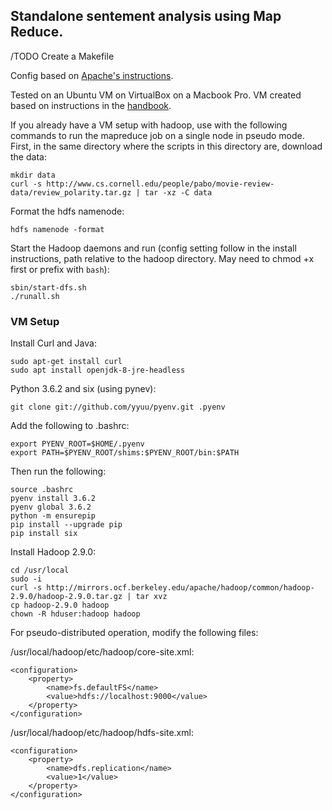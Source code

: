 ## Standalone sentement analysis using Map Reduce. 

/TODO Create a Makefile

Config based on [Apache's instructions](https://hadoop.apache.org/docs/stable/hadoop-project-dist/hadoop-common/SingleCluster.html).

Tested on an Ubuntu VM on VirtualBox on a Macbook Pro. VM created 
based on instructions in the [handbook](http://cyberaide.org/papers/vonLaszewski-bigdata.pdf).

If you already have a VM setup with hadoop, use with the following commands to run 
the mapreduce job on a single node in pseudo mode. First, in the same directory 
where the scripts in this directory are, download the data:
```
mkdir data
curl -s http://www.cs.cornell.edu/people/pabo/movie-review-data/review_polarity.tar.gz | tar -xz -C data
```
Format the hdfs namenode:
```
hdfs namenode -format
```
Start the Hadoop daemons and run (config setting follow in the install instructions, 
path relative to the hadoop directory. May need to chmod +x first or prefix with `bash`):
```
sbin/start-dfs.sh
./runall.sh
```

### VM Setup

Install Curl and Java:
```
sudo apt-get install curl
sudo apt install openjdk-8-jre-headless
```

Python 3.6.2 and six (using pynev):
```
git clone git://github.com/yyuu/pyenv.git .pyenv
```
Add the following to .bashrc:
```
export PYENV_ROOT=$HOME/.pyenv
export PATH=$PYENV_ROOT/shims:$PYENV_ROOT/bin:$PATH
```

Then run the following:
```
source .bashrc
pyenv install 3.6.2
pyenv global 3.6.2
python -m ensurepip
pip install --upgrade pip
pip install six
```

Install Hadoop 2.9.0:
```
cd /usr/local
sudo -i
curl -s http://mirrors.ocf.berkeley.edu/apache/hadoop/common/hadoop-2.9.0/hadoop-2.9.0.tar.gz | tar xvz
cp hadoop-2.9.0 hadoop
chown -R hduser:hadoop hadoop
```
For pseudo-distributed operation, modify the following files:

/usr/local/hadoop/etc/hadoop/core-site.xml:
```
<configuration>
    <property>
        <name>fs.defaultFS</name>
        <value>hdfs://localhost:9000</value>
    </property>
</configuration>
```

/usr/local/hadoop/etc/hadoop/hdfs-site.xml:
```
<configuration>
    <property>
        <name>dfs.replication</name>
        <value>1</value>
    </property>
</configuration>
```






